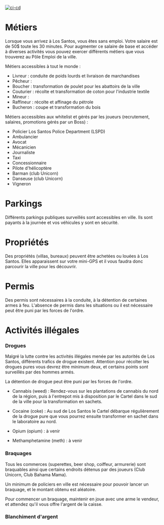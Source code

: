 [![ci-cd](https://github.com/ermineaweb/fivem/actions/workflows/ci-cd.yml/badge.svg)](https://github.com/ermineaweb/fivem/actions)


# Métiers

Lorsque vous arrivez à Los Santos, vous êtes sans emploi. Votre salaire est de 50$ toute les 30 minutes. Pour augmenter ce salaire de base et accéder à diverses activités vous pouvez exercer différents métiers que vous trouverez au Pôle Emploi de la ville.


Métiers accessibles à tout le monde :
- Livreur : conduite de poids lourds et livraison  de marchandises
- Pêcheur : 
- Boucher : transformation de poulet pour les abattoirs de la ville
- Couturier : récolte et transformation de coton pour l'industrie textile
- Mineur : 
- Raffineur : récolte et affinage du pétrole
- Bucheron : coupe et transformation du bois



Métiers accessibles aux whitelist et gérés par les joueurs (recrutement, salaires, promotions gérés par un Boss) :
- Policier Los Santos Police Department (LSPD)
- Ambulancier
- Avocat
- Mécanicien
- Journaliste
- Taxi
- Concessionnaire
- Pilote d'hélicoptère
- Barman (club Unicorn)
- Danseuse (club Unicorn)
- Vigneron


# Parkings

Différents parkings publiques surveillés sont accessibles en ville. Ils sont payants à la journée et vos véhicules y sont en sécurité.


# Propriétés

Des propriétés (villas, bureaux) peuvent être achetées ou louées à Los Santos. Elles apparaissent sur votre mini-GPS et il vous faudra donc parcourir la ville pour les découvrir.


# Permis

Des permis sont nécessaires à la conduite, à la détention de certaines armes à feu. L'absence de permis dans les situations ou il est nécessaire peut être puni par les forces de l'ordre.


# Activités illégales

### Drogues

Malgré la lutte contre les activités illégales menée par les autorités de Los Santos, différents trafics de drogue existent. Attention pour récolter les drogues pures vous devrez être minimum deux, et certains points sont surveillés par des hommes armés.

La détention de drogue peut être puni par les forces de l'ordre.

- Cannabis (weed) : Rendez-vous sur les plantations de cannabis du nord de la région, puis à l'entrepot mis à disposition par le Cartel dans le sud de la ville pour la transformation en sachets.

- Cocaine (coke) : Au sud de Los Santos le Cartel débarque régulièrement de la drogue pure que vous pourrez ensuite transformer en sachet dans le laboratoire au nord.

- Opium (opium) : à venir

- Methamphetamine (meth) : à venir

### Braquages

Tous les commerces (superettes, beer shop, coiffeur, armurerie) sont braquables ainsi que certains endroits détenus par des joueurs (Club Unicorn, Club Bahama Mama).

Un minimum de policiers en ville est nécessaire pour pouvoir lancer un braquage, et le montant obtenu est aléatoire.

Pour commencer un braquage, maintenir en joue avec une arme le vendeur, et attendez qu'il vous offre l'argent de la caisse.

### Blanchiment d'argent


